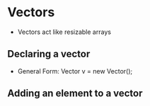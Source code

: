 # Vectors
- Vectors act like resizable arrays

## Declaring a vector
- General Form: Vector<type> v = new Vector();

## Adding an element to a vector